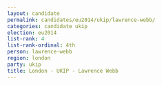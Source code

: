 ```yaml
---
layout: candidate
permalink: candidates/eu2014/ukip/lawrence-webb/
categories: candidate ukip
election: eu2014
list-rank: 4
list-rank-ordinal: 4th
person: lawrence-webb
region: london
party: ukip
title: London - UKIP - Lawrence Webb
---
```

